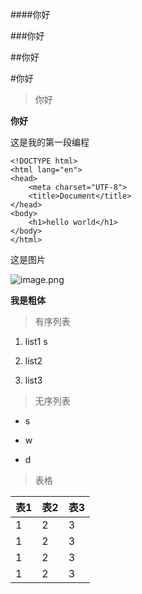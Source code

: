 ####你好

###你好

##你好

#你好

>你好

**你好**


这是我的第一段编程

```
<!DOCTYPE html>
<html lang="en">
<head>
	<meta charset="UTF-8">
	<title>Document</title>
</head>
<body>
	<h1>hello world</h1>
</body>
</html>
```

这是图片


![image.png](http://upload-images.jianshu.io/upload_images/8508650-409ae790e54209ad.png?imageMogr2/auto-orient/strip%7CimageView2/2/w/1240)


**我是粗体**

>有序列表

1. list1
s

2. list2

3. list3


>无序列表

- s

- w

- d

>表格

表1|表2|表3
--|--|--
1|2|3
1|2|3
1|2|3
1|2|3
